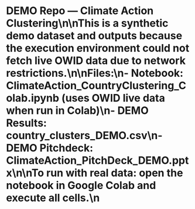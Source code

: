 # DEMO Repo — Climate Action Clustering\n\nThis is a synthetic demo dataset and outputs because the execution environment could not fetch live OWID data due to network restrictions.\n\nFiles:\n- Notebook: ClimateAction_CountryClustering_Colab.ipynb (uses OWID live data when run in Colab)\n- DEMO Results: country_clusters_DEMO.csv\n- DEMO Pitchdeck: ClimateAction_PitchDeck_DEMO.pptx\n\nTo run with real data: open the notebook in Google Colab and execute all cells.\n